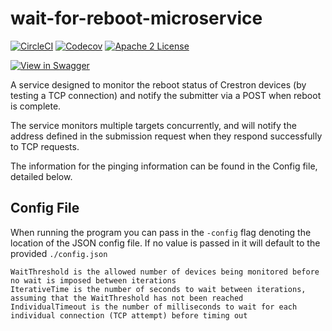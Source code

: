 # wait-for-reboot-microservice
[![CircleCI](https://img.shields.io/circleci/project/byuoitav/wait-for-reboot-microservice.svg)](https://circleci.com/gh/byuoitav/wait-for-reboot-microservice) [![Codecov](https://img.shields.io/codecov/c/github/byuoitav/wait-for-reboot-microservice.svg)](https://codecov.io/gh/byuoitav/wait-for-reboot-microservice) [![Apache 2 License](https://img.shields.io/hexpm/l/plug.svg)](https://raw.githubusercontent.com/byuoitav/wait-for-reboot-microservice/master/LICENSE)

[![View in Swagger](http://jessemillar.github.io/view-in-swagger-button/button.svg)](https://byuoitav.github.io/swagger-ui/?url=https://raw.githubusercontent.com/byuoitav/wait-for-reboot-microservice/master/swagger.json)

A service designed to monitor the reboot status of Crestron devices (by testing a TCP connection) and notify the submitter via a POST when reboot is complete.

The service monitors multiple targets concurrently, and will notify the address defined in the submission request when they respond successfully to TCP requests.

The information for the pinging information can be found in the Config file, detailed below.

## Config File
When running the program you can pass in the `-config` flag denoting the location of the JSON config file. If no value is passed in it will default to the provided `./config.json`

```
WaitThreshold is the allowed number of devices being monitored before no wait is imposed between iterations
IterativeTime is the number of seconds to wait between iterations, assuming that the WaitThreshold has not been reached
IndividualTimeout is the number of milliseconds to wait for each individual connection (TCP attempt) before timing out
```

